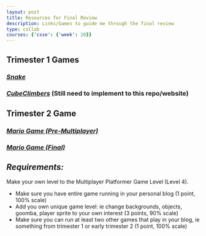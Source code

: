 ```yaml
---
layout: post
title: Resources for Final Review
description: Links/Games to guide me through the final review
type: collab
courses: {'csse': {'week': 20}}
---
```


## Trimester 1 Games

### <a href="https://matthewborabo.github.io/student2.0//2023/08/31/Snake.html">*Snake*</a>

### <a href="https://gavincopley.github.io/sharedGame/home">*CubeClimbers*</a> (Still need to implement to this repo/website)

## Trimester 2 Game

### <a href="https://matthewborabo.github.io/student2.0//2023/11/27/CSSE-oop-game-levels.html">*Mario Game (Pre-Multiplayer)*</a>

### <a href="https://matthewborabo.github.io/student2.0/navigation/game">*Mario Game (Final)*</a>

## *Requirements:*

Make your own level to the Multiplayer Platformer Game Level (Level 4).
<br>
- Make sure you have entire game running in your personal blog (1 point, 100% scale)
- Add you own unique game level: ie change backgrounds, objects, goomba, player sprite to your own interest (3 points, 90% scale)
- Make sure you can run at least two other games that play in your blog, ie something from trimester 1 or early trimester 2 (1 point, 100% scale)